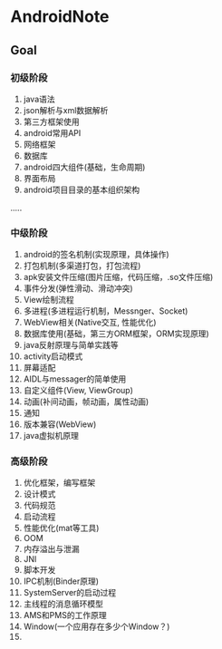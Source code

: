 # AndroidNote

## Goal
### 初级阶段
1. java语法
1. json解析与xml数据解析
1. 第三方框架使用
1. android常用API
1. 网络框架
1. 数据库
1. android四大组件(基础，生命周期)
1. 界面布局
1. android项目目录的基本组织架构

.....

### 中级阶段
1. android的签名机制(实现原理，具体操作)
1. 打包机制(多渠道打包，打包流程)
1. apk安装文件压缩(图片压缩，代码压缩，.so文件压缩)
1. 事件分发(弹性滑动、滑动冲突)
1. View绘制流程
1. 多进程(多进程运行机制，Messnger、Socket)
1. WebView相关(Native交互, 性能优化)
1. 数据库使用(基础，第三方ORM框架，ORM实现原理)
1. java反射原理与简单实践等
1. activity启动模式
1. 屏幕适配
1. AIDL与messager的简单使用
1. 自定义组件(View, ViewGroup)
1. 动画(补间动画，帧动画，属性动画)
1. 通知
1. 版本兼容(WebView)
1. java虚拟机原理


### 高级阶段
1. 优化框架，编写框架
1. 设计模式
1. 代码规范
1. 启动流程
1. 性能优化(mat等工具)
1. OOM
1. 内存溢出与泄漏
1. JNI
1. 脚本开发
1. IPC机制(Binder原理)
1. SystemServer的启动过程
1. 主线程的消息循环模型
1. AMS和PMS的工作原理
1. Window(一个应用存在多少个Window？)
1. 
